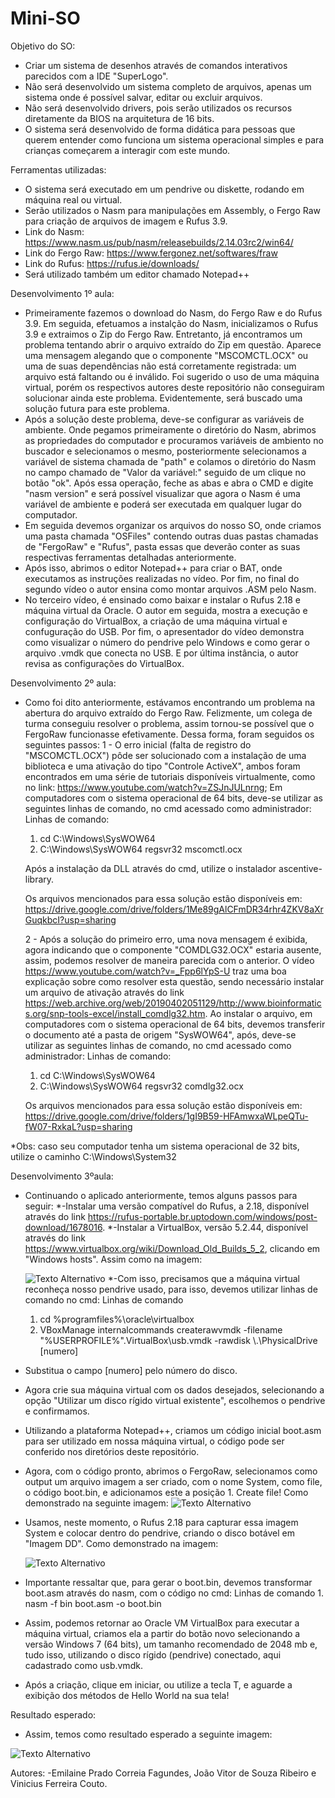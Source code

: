 # Mini-SO

Objetivo do SO: 
  - Criar um sistema de desenhos através de comandos interativos parecidos com a IDE "SuperLogo".
  - Não será desenvolvido um sistema completo de arquivos, apenas um sistema onde é possível salvar, editar ou excluir arquivos.
  - Não será desenvolvido drivers, pois serão utilizados os recursos diretamente da BIOS na arquitetura de 16 bits.
  - O sistema será desenvolvido de forma didática para pessoas que querem entender como funciona um sistema operacional simples e para crianças começarem a interagir com este mundo.

Ferramentas utilizadas:
  - O sistema será executado em um pendrive ou diskette, rodando em máquina real ou virtual.
  - Serão utilizados o Nasm para manipulações em Assembly, o Fergo Raw para criação de arquivos de imagem e Rufus 3.9.
  - Link do Nasm: https://www.nasm.us/pub/nasm/releasebuilds/2.14.03rc2/win64/
  - Link do Fergo Raw: https://www.fergonez.net/softwares/fraw
  - Link do Rufus: https://rufus.ie/downloads/
  - Será utilizado também um editor chamado Notepad++

Desenvolvimento 1º aula:
  - Primeiramente fazemos o download do Nasm, do Fergo Raw e do Rufus 3.9. Em seguida, efetuamos a instalção do Nasm, inicializamos o Rufus 3.9 e extraimos o Zip do Fergo Raw. Entretanto, já encontramos um problema tentando abrir o arquivo extraído do Zip em questão. Aparece uma mensagem alegando que o componente "MSCOMCTL.OCX" ou uma de suas dependências não está corretamente registrada: um arquivo está faltando ou é inválido. Foi sugerido o uso de uma máquina virtual, porém os respectivos autores deste repositório não conseguiram solucionar ainda este problema. Evidentemente, será buscado uma solução futura para este problema.
  - Após a solução deste problema, deve-se configurar as variáveis de ambiente. Onde pegamos primeiramente o diretório do Nasm, abrimos as propriedades do computador e procuramos variáveis de ambiento no buscador e selecionamos o mesmo, posteriormente selecionamos a variável de sistema chamada de "path" e colamos o diretório do Nasm no campo chamado de "Valor da variável:" seguido de um clique no botão "ok". Após essa operação, feche as abas e abra o CMD e digite "nasm version" e será possível visualizar que agora o Nasm é uma variável de ambiente e poderá ser executada em qualquer lugar do computador.
  - Em seguida devemos organizar os arquivos do nosso SO, onde criamos uma pasta chamada "OSFiles" contendo outras duas pastas chamadas de "FergoRaw" e "Rufus", pasta essas que deverão conter as suas respectivas ferramentas detalhadas anteriormente.
  - Após isso, abrimos o editor Notepad++ para criar o BAT, onde executamos as instruções realizadas no vídeo. Por fim, no final do segundo vídeo o autor ensina como montar arquivos .ASM pelo Nasm.
  - No terceiro vídeo, é ensinado como baixar e instalar o Rufus 2.18 e máquina virtual da Oracle. O autor em seguida, mostra a execução e configuração do VirtualBox, a criação de uma máquina virtual e confuguração do USB. Por fim, o apresentador do vídeo demonstra como visualizar o número do pendrive pelo Windows e como gerar o arquivo .vmdk que conecta no USB. E por última instância, o autor revisa as configurações do VirtualBox.


Desenvolvimento 2º aula:
  - Como foi dito anteriormente, estávamos encontrando um problema na abertura do arquivo extraído do Fergo Raw. Felizmente, um colega de turma conseguiu resolver o problema, assim tornou-se possível que o FergoRaw funcionasse efetivamente. Dessa forma, foram seguidos os seguintes passos:
    1 - O erro inicial (falta de registro do "MSCOMCTL.OCX") pôde ser solucionado com a instalação de uma biblioteca e uma ativação do tipo "Controle ActiveX", ambos foram encontrados em uma série de tutoriais disponíveis virtualmente, como no link: https://www.youtube.com/watch?v=ZSJnJULnrng; Em computadores com o sistema operacional de 64 bits, deve-se utilizar as seguintes linhas de comando, no cmd acessado como administrador:
    Linhas de comando:
    1. cd C:\Windows\SysWOW64
    2. C:\Windows\SysWOW64 regsvr32 mscomctl.ocx
    
    Após a instalação da DLL através do cmd, utilize o instalador ascentive-library.

    Os arquivos mencionados para essa solução estão disponíveis em: https://drive.google.com/drive/folders/1Me89gAlCFmDR34rhr4ZKV8aXrGuqkbcI?usp=sharing
      
    2 - Após a solução do primeiro erro, uma nova mensagem é exibida, agora indicando que o componente "COMDLG32.OCX" estaria ausente, assim, podemos resolver de maneira parecida com o anterior. O vídeo https://www.youtube.com/watch?v=_Fpp6lYpS-U traz uma boa explicação sobre como resolver esta questão, sendo necessário instalar um arquivo de ativação através do link https://web.archive.org/web/20190402051129/http://www.bioinformatics.org/snp-tools-excel/install_comdlg32.htm. Ao instalar o arquivo, em computadores com o sistema operacional de 64 bits, devemos transferir o documento até a pasta de origem "SysWOW64", após, deve-se utilizar as seguintes linhas de comando, no cmd acessado como administrador:
    Linhas de comando:
    1. cd C:\Windows\SysWOW64
    2. C:\Windows\SysWOW64 regsvr32 comdlg32.ocx

    Os arquivos mencionados para essa solução estão disponíveis em: https://drive.google.com/drive/folders/1gI9B59-HFAmwxaWLpeQTu-fW07-RxkaL?usp=sharing

*Obs: caso seu computador tenha um sistema operacional de 32 bits, utilize o caminho C:\Windows\System32


Desenvolvimento 3ºaula:
  - Continuando o aplicado anteriormente, temos alguns passos para seguir:
      *-Instalar uma versão compatível do Rufus, a 2.18, disponível através do link https://rufus-portable.br.uptodown.com/windows/post-download/1678016.
      *-Instalar a VirtualBox, versão 5.2.44, disponível através do link https://www.virtualbox.org/wiki/Download_Old_Builds_5_2, clicando em "Windows hosts". Assim como na imagem:
    
      ![Texto Alternativo](https://i.ibb.co/nLNwhVC/Captura-de-tela-2024-05-07-125008.png)
      *-Com isso, precisamos que a máquina virtual reconheça nosso pendrive usado, para isso, devemos utilizar linhas de comando no cmd:
      Linhas de comando    
      1. cd %programfiles%\oracle\virtualbox
      2. VBoxManage internalcommands createrawvmdk -filename       "%USERPROFILE%"\.VirtualBox\usb.vmdk -rawdisk \\.\PhysicalDrive [numero]
  - Substitua o campo [numero] pelo número do disco.
  - Agora crie sua máquina virtual com os dados desejados, selecionando a opção "Utilizar um disco rígido virtual existente", escolhemos o pendrive e confirmamos.
  - Utilizando a plataforma Notepad++, criamos um código inicial boot.asm para ser utilizado em nossa máquina virtual, o código pode ser conferido nos diretórios deste repositório.
  - Agora, com o código pronto, abrimos o FergoRaw, selecionamos como output um arquivo imagem a ser criado, com o nome System, como file, o código boot.bin, e adicionamos este a posição 1. Create file! Como demonstrado na seguinte imagem:
    ![Texto Alternativo](https://i.ibb.co/qJmGxhL/Captura-de-tela-2024-05-07-124738.png)
  - Usamos, neste momento, o Rufus 2.18 para capturar essa imagem System e colocar dentro do pendrive, criando o disco botável em "Imagem DD". Como demonstrado na imagem:
    
    ![Texto Alternativo](https://i.ibb.co/VMnJwMQ/Captura-de-tela-2024-05-07-124916.png)
  - Importante ressaltar que, para gerar o boot.bin, devemos transformar boot.asm através do nasm, com o código no cmd:
        Linhas de comando
        1. nasm -f bin boot.asm -o boot.bin       
  - Assim, podemos retornar ao Oracle VM VirtualBox para executar a máquina virtual, criamos ela a partir do botão novo selecionando a versão Windows 7 (64 bits), um tamanho recomendado de 2048 mb e, tudo isso, utilizando o disco rígido (pendrive) conectado, aqui cadastrado como usb.vmdk.
  - Após a criação, clique em iniciar, ou utilize a tecla T, e aguarde a exibição dos métodos de Hello World na sua tela!

Resultado esperado:
  - Assim, temos como resultado esperado a seguinte imagem:
  
  ![Texto Alternativo](https://i.ibb.co/dBx9ZLQ/Whats-App-Image-2024-05-07-at-12-48-41.jpg)  

Autores:
  -Emilaine Prado Correia Fagundes, João Vitor de Souza Ribeiro e Vinicius Ferreira Couto.
